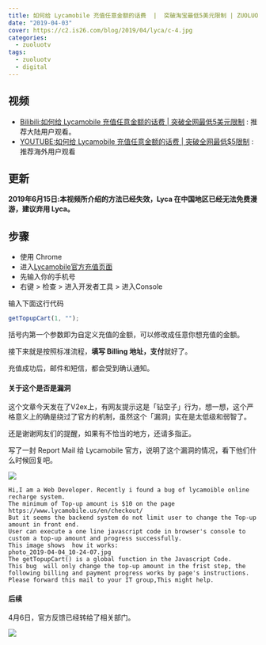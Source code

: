 ```yaml
---
title: 如何给 Lycamobile 充值任意金额的话费  |  突破淘宝最低5美元限制 | ZUOLUOTV | VLOG37
date: "2019-04-03"
cover: https://c2.is26.com/blog/2019/04/lyca/c-4.jpg
categories:
  - zuoluotv
tags:
  - zuoluotv
  - digital
---
```


## 视频

- [Bilibili:如何给 Lycamobile 充值任意金额的话费 | 突破全网最低5美元限制](https://www.bilibili.com/video/av48214410) : 推荐大陆用户观看。
- [YOUTUBE:如何给 Lycamobile 充值任意金额的话费 | 突破全网最低$5限制](https://www.youtube.com/watch?v=RfRgZSF1MtE) : 推荐海外用户观看

## 更新

**2019年6月15日:本视频所介绍的方法已经失效，Lyca 在中国地区已经无法免费漫游，建议弃用 Lyca。**

## 步骤

- 使用 Chrome
- 进入[Lycamobile官方充值页面](https://www.lycamobile.us/en/checkout/)
- 先输入你的手机号
- 右键 > 检查 > 进入开发者工具 > 进入Console

输入下面这行代码

```javascript
getTopupCart(1, "");
```

括号内第一个参数即为自定义充值的金额，可以修改成任意你想充值的金额。

接下来就是按照标准流程，**填写 Billing 地址，支付**就好了。

充值成功后，邮件和短信，都会受到确认通知。

#### 关于这个是否是漏洞

这个文章今天发在了V2ex上，有网友提示这是「钻空子」行为，想一想，这个严格意义上的确是绕过了官方的机制，虽然这个「漏洞」实在是太低级和弱智了。

还是谢谢网友们的提醒，如果有不恰当的地方，还请多指正。

写了一封 Report Mail 给 Lycamobile 官方，说明了这个漏洞的情况，看下他们什么时候回复吧。

![](https://c2.is26.com/blog/2019/04/lyca/c-4.jpg)

```shell
Hi,I am a Web Developer. Recently i found a bug of lycamoible online recharge system.
The minimum of Top-up amount is $10 on the page https://www.lycamobile.us/en/checkout/
But it seems the backend system do not limit user to change the Top-up amount in front end.
User can execute a one line javascript code in browser's console to custom a top-up amount and progress successfully.
This image shows  how it works:
photo_2019-04-04_10-24-07.jpg
The getTopupCart() is a global function in the Javascript Code.
This bug  will only change the top-up amount in the frist step, the following billing and payment progress works by page's instructions.
Please forward this mail to your IT group,This might help.
```

#### 后续

4月6日，官方反馈已经转给了相关部门。

![](https://c2.is26.com/blog/2019/04/lyca/c-5.jpg)
